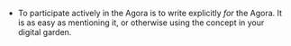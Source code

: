 - To participate actively in the Agora is to write explicitly *for* the Agora. It is as easy as mentioning it, or otherwise using the concept in your digital garden.